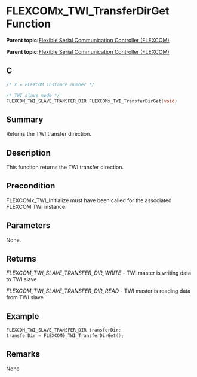 # FLEXCOMx\_TWI\_TransferDirGet Function

**Parent topic:**[Flexible Serial Communication Controller \(FLEXCOM\)](GUID-137968B9-4089-44C6-9B5A-2F30929F6852.md)

**Parent topic:**[Flexible Serial Communication Controller \(FLEXCOM\)](GUID-1F0CC449-4122-4C77-A199-A7874C524FDD.md)

## C

```c
/* x = FLEXCOM instance number */

/* TWI slave mode */
FLEXCOM_TWI_SLAVE_TRANSFER_DIR FLEXCOMx_TWI_TransferDirGet(void)
```

## Summary

Returns the TWI transfer direction.

## Description

This function returns the TWI transfer direction.

## Precondition

FLEXCOMx\_TWI\_Initialize must have been called for the associated FLEXCOM TWI instance.

## Parameters

None.

## Returns

*FLEXCOM\_TWI\_SLAVE\_TRANSFER\_DIR\_WRITE* - TWI master is writing data to TWI slave

*FLEXCOM\_TWI\_SLAVE\_TRANSFER\_DIR\_READ* - TWI master is reading data from TWI slave

## Example

```c
FLEXCOM_TWI_SLAVE_TRANSFER_DIR transferDir;
transferDir = FLEXCOM0_TWI_TransferDirGet();

```

## Remarks

None

